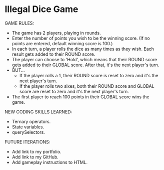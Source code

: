 # Illegal Dice Game

GAME RULES:

- The game has 2 players, playing in rounds.
- Enter the number of points you wish to be the winning score. (If no points are entered, default winning score is 100.)
- In each turn, a player rolls the dice as many times as they wish.  Each result gets added to their ROUND score.
- The player can choose to 'Hold', which means that their ROUND score gets added to their GLOBAL score.  After that, it's the next player's turn.
- BUT...
  - If the player rolls a 1, their ROUND score is reset to zero and it's the next player's turn.
  - If the player rolls two sixes, both their ROUND score and GLOBAL score are reset to zero and it's the next player's turn.
- The first player to reach 100 points in their GLOBAL score wins the game.

NEW CODING SKILLS LEARNED:

- Ternary operators.
- State variables.
- querySelectors.

FUTURE ITERATIONS:

- Add link to my portfolio.
- Add link to my GitHub.
- Add gameplay instructions to HTML.